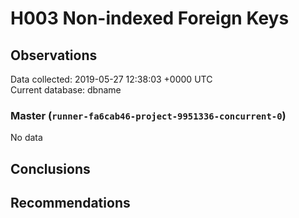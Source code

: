 # H003 Non-indexed Foreign Keys #

## Observations ##
Data collected: 2019-05-27 12:38:03 +0000 UTC  
Current database: dbname  

### Master (`runner-fa6cab46-project-9951336-concurrent-0`) ###


No data


## Conclusions ##


## Recommendations ##

